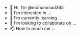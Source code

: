 - 👋 Hi, I’m @mohammad365
- 👀 I’m interested in ...
- 🌱 I’m currently learning ...
- 💞️ I’m looking to collaborate on ...
- 📫 How to reach me ...

<!---
mohammadskill/mohammadskill is a ✨ special ✨ repository because its `README.md` (this file) appears on your GitHub profile.
You can click the Preview link to take a look at your changes.
--->

